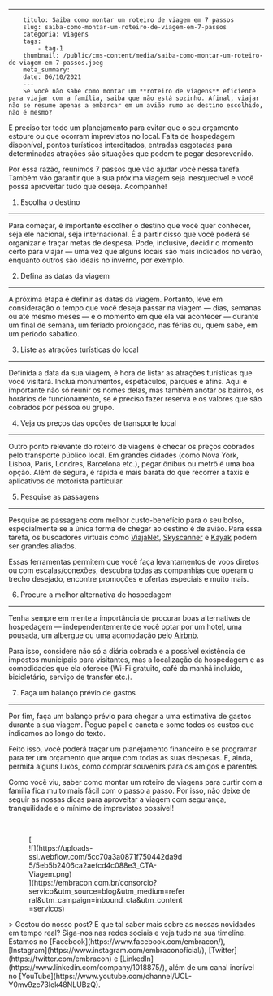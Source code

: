 ---
        titulo: Saiba como montar um roteiro de viagem em 7 passos
        slug: saiba-como-montar-um-roteiro-de-viagem-em-7-passos
        categoria: Viagens
        tags:
            - tag-1
        thumbnail: /public/cms-content/media/saiba-como-montar-um-roteiro-de-viagem-em-7-passos.jpeg
        meta_summary: 
        date: 06/10/2021
        ---
        Se você não sabe como montar um **roteiro de viagens** eficiente para viajar com a família, saiba que não está sozinho. Afinal, viajar não se resume apenas a embarcar em um avião rumo ao destino escolhido, não é mesmo?

É preciso ter todo um planejamento para evitar que o seu orçamento estoure ou que ocorram imprevistos no local. Falta de hospedagem disponível, pontos turísticos interditados, entradas esgotadas para determinadas atrações são situações que podem te pegar desprevenido.

Por essa razão, reunimos 7 passos que vão ajudar você nessa tarefa. Também vão garantir que a sua próxima viagem seja inesquecível e você possa aproveitar tudo que deseja. Acompanhe!

1. Escolha o destino
--------------------

Para começar, é importante escolher o destino que você quer conhecer, seja ele nacional, seja internacional. É a partir disso que você poderá se organizar e traçar metas de despesa. Pode, inclusive, decidir o momento certo para viajar — uma vez que alguns locais são mais indicados no verão, enquanto outros são ideais no inverno, por exemplo.

2. Defina as datas da viagem
----------------------------

A próxima etapa é definir as datas da viagem. Portanto, leve em consideração o tempo que você deseja passar na viagem — dias, semanas ou até mesmo meses — e o momento em que ela vai acontecer — durante um final de semana, um feriado prolongado, nas férias ou, quem sabe, em um período sabático.

3. Liste as atrações turísticas do local
----------------------------------------

Definida a data da sua viagem, é hora de listar as atrações turísticas que você visitará. Inclua monumentos, espetáculos, parques e afins. Aqui é importante não só reunir os nomes delas, mas também anotar os bairros, os horários de funcionamento, se é preciso fazer reserva e os valores que são cobrados por pessoa ou grupo.

4. Veja os preços das opções de transporte local
------------------------------------------------

Outro ponto relevante do roteiro de viagens é checar os preços cobrados pelo transporte público local. Em grandes cidades (como Nova York, Lisboa, Paris, Londres, Barcelona etc.), pegar ônibus ou metrô é uma boa opção. Além de segura, é rápida e mais barata do que recorrer a táxis e aplicativos de motorista particular.

5. Pesquise as passagens
------------------------

Pesquise as passagens com melhor custo-benefício para o seu bolso, especialmente se a única forma de chegar ao destino é de avião. Para essa tarefa, os buscadores virtuais como [ViajaNet](https://www.viajanet.com.br/), [Skyscanner](https://www.skyscanner.com.br) e [Kayak](https://www.kayak.com.br/) podem ser grandes aliados.

Essas ferramentas permitem que você faça levantamentos de voos diretos ou com escalas/conexões, descubra todas as companhias que operam o trecho desejado, encontre promoções e ofertas especiais e muito mais.

6. Procure a melhor alternativa de hospedagem
---------------------------------------------

Tenha sempre em mente a importância de procurar boas alternativas de hospedagem — independentemente de você optar por um hotel, uma pousada, um albergue ou uma acomodação pelo [Airbnb](https://www.airbnb.com.br/).

Para isso, considere não só a diária cobrada e a possível existência de impostos municipais para visitantes, mas a localização da hospedagem e as comodidades que ela oferece (Wi-Fi gratuito, café da manhã incluído, bicicletário, serviço de transfer etc.).

7. Faça um balanço prévio de gastos
-----------------------------------

Por fim, faça um balanço prévio para chegar a uma estimativa de gastos durante a sua viagem. Pegue papel e caneta e some todos os custos que indicamos ao longo do texto.

Feito isso, você poderá traçar um planejamento financeiro e se programar para ter um orçamento que arque com todas as suas despesas. E, ainda, permita alguns luxos, como comprar souvenirs para os amigos e parentes.

Como você viu, saber como montar um roteiro de viagens para curtir com a família fica muito mais fácil com o passo a passo. Por isso, não deixe de seguir as nossas dicas para aproveitar a viagem com segurança, tranquilidade e o mínimo de imprevistos possível!

‍

<figure class="w-richtext-figure-type-image w-richtext-align-center" style="max-width:310px">[<div>![](https://uploads-ssl.webflow.com/5cc70a3a0871f750442da9d5/5eb5b2406ca2aefcd4c088e3_CTA-Viagem.png)</div>](https://embracon.com.br/consorcio?servico&utm_source=blog&utm_medium=referral&utm_campaign=inbound_cta&utm_content=servicos)</figure>> Gostou do nosso post? E que tal saber mais sobre as nossas novidades em tempo real? Siga-nos nas redes sociais e veja tudo na sua timeline. Estamos no [Facebook](https://www.facebook.com/embracon/), [Instagram](https://www.instagram.com/embraconoficial/), [Twitter](https://twitter.com/embracon) e [LinkedIn](https://www.linkedin.com/company/1018875/), além de um canal incrível no [YouTube](https://www.youtube.com/channel/UCL-Y0mv9zc73Iek48NLUBzQ).

‍
        